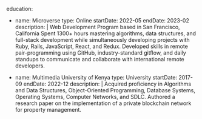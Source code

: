 education:
  - name: Microverse
    type: Online
    startDate: 2022-05
    endDate: 2023-02
    description: |
      Web Development Program based in San Francisco, California
      Spent 1300+ hours mastering algorithms, data structures, and full-stack development while simultaneously developing projects with Ruby, Rails, JavaScript, React, and Redux.
      Developed skills in remote pair-programming using GitHub, industry-standard gitflow, and daily standups to communicate and collaborate with international remote developers.

  - name: Multimedia University of Kenya
    type: University
    startDate: 2017-09
    endDate: 2022-12
    description: |
      Acquired proficiency in Algorithms and Data Structures, Object-Oriented Programming, Database Systems, Operating Systems, Computer Networks, and SDLC.
      Authored a research paper on the implementation of a private blockchain network for property management.